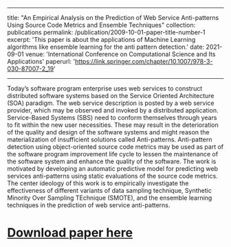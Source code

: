 ---
title: "An Empirical Analysis on the Prediction of Web Service Anti-patterns Using Source Code Metrics and Ensemble Techniques"
collection: publications
permalink: /publication/2009-10-01-paper-title-number-1
excerpt: 'This paper is about the applications of Machine Learning algorithms like ensemble learning for the anti pattern detection.'
date: 2021-09-01
venue: 'International Conference on Computational Science and Its Applications'
paperurl: 'https://link.springer.com/chapter/10.1007/978-3-030-87007-2_19'

-----
Today’s software program enterprise uses web services to construct distributed software systems based on the Service Oriented Architecture (SOA) paradigm. The web service description is posted by a web service provider, which may be observed and invoked by a distributed application. Service-Based Systems (SBS) need to conform themselves through years to fit within the new user necessities. These may result in the deterioration of the quality and design of the software systems and might reason the materialization of insufficient solutions called Anti-patterns. Anti-pattern detection using object-oriented source code metrics may be used as part of the software program improvement life cycle to lessen the maintenance of the software system and enhance the quality of the software.
The work is motivated by developing an automatic predictive model for predicting web services anti-patterns using static evaluations of the source code metrics. The center ideology of this work is to empirically investigate the effectiveness of different variants of data sampling technique, Synthetic Minority Over Sampling TEchnique (SMOTE), and the ensemble learning techniques in the prediction of web service anti-patterns.

# [Download paper here](http://academicpages.github.io/files/paper1.pdf)

